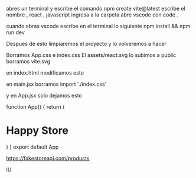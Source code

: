 abres un terminal y escribe el comando
npm create vite@latest
escribe el nombre , react , javascript
ingresa a la carpeta
abre vscode con 
code .

cuando abras vscode escribe en el terminal lo siguiente
npm install && npm run dev

Despues de esto limpiaremos el proyecto y lo volveremos a hacer

Borramos App.css e index.css
El assets/react.svg lo subimos a public
borramos vite.svg

en index.html modificamos esto
    <link rel="icon" type="image/svg+xml" href="/react.svg" />

en main.jsx
borramos 
import './index.css'

y en App.jsx
solo dejamos esto 

function App() {
   return (
      <h1>Happy Store</h1>
   )
}
export default App

https://fakestoreapi.com/products

IU

